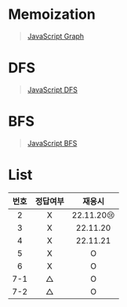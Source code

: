# Memoization

> [JavaScript Graph](../../../theory/graph.md)

# DFS

> [JavaScript DFS](../../../theory/dfs.md)

# BFS

> [JavaScript BFS](../../../theory/bfs.md)

# List

| 번호 | 정답여부 |   재응시   |
| :--: | :------: | :--------: |
|  2   |    X     | 22.11.20😢 |
|  3   |    X     |  22.11.20  |
|  4   |    X     |  22.11.21  |
|  5   |    X     |     O      |
|  6   |    X     |     O      |
| 7-1  |    △     |     O      |
| 7-2  |    △     |     O      |

